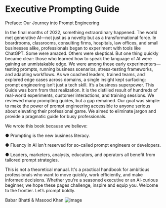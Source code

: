# Executive Prompting Guide

Preface: Our Journey into Prompt Engineering

In the final months of 2022, something extraordinary happened. The world met generative AI—not just as a novelty but as a transformational force. In boardrooms, classrooms, consulting firms, hospitals, law offices, and small businesses alike, professionals began to experiment with tools like ChatGPT. Some were amazed. Others were skeptical. But one thing quickly became clear: those who learned how to speak the language of AI were gaining an unmistakable edge.
We were among those early experimenters—testing prompts, running business scenarios, stress-testing frameworks, and adapting workflows. As we coached leaders, trained teams, and explored edge cases across domains, a single insight kept surfacing: prompt engineering isn’t just a tech skill. It’s a business superpower.
This Guide was born from that realization. It is the distilled result of hundreds of real-world experiments, customer interactions, and training sessions. We reviewed many prompting guides, but a gap remained. Our goal was simple: to make the power of prompt engineering accessible to anyone serious about elevating their professional game. We aimed to eliminate jargon and provide a pragmatic guide for busy professionals. 

We wrote this book because we believe:

●	Prompting is the new business literacy.

●	Fluency in AI isn't reserved for so-called prompt engineers or developers.

●	Leaders, marketers, analysts, educators, and operators all benefit from tailored prompt strategies.


This is not a theoretical manual. It's a practical handbook for ambitious professionals who want to move quickly, work efficiently, and make informed decisions. Whether you're a seasoned executive or an AI-curious beginner, we hope these pages challenge, inspire and equip you. 
Welcome to the frontier. Let’s prompt boldly.

Babar Bhatti & Masood Khan
![image](https://github.com/user-attachments/assets/0fa4dd6d-3149-448f-a8b9-08912c6c4ef4)

